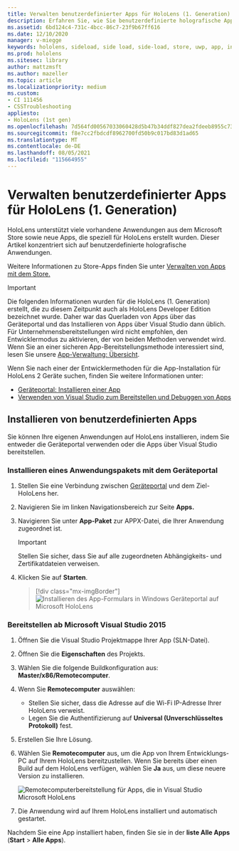 ```yaml
---
title: Verwalten benutzerdefinierter Apps für HoloLens (1. Generation)
description: Erfahren Sie, wie Sie benutzerdefinierte holografische Apps mithilfe der Geräteportal und Visual Studio auf HoloLens Geräten installieren, deinstallieren und querladen.
ms.assetid: 6bd124c4-731c-4bcc-86c7-23f9b67ff616
ms.date: 12/10/2020
manager: v-miegge
keywords: hololens, sideload, side load, side-load, store, uwp, app, install
ms.prod: hololens
ms.sitesec: library
author: mattzmsft
ms.author: mazeller
ms.topic: article
ms.localizationpriority: medium
ms.custom:
- CI 111456
- CSSTroubleshooting
appliesto:
- HoloLens (1st gen)
ms.openlocfilehash: 7d564fd00567033060428d5b47b34ddf827dea2fdeeb8955c73bc22e4ba87164
ms.sourcegitcommit: f8e7cc2fbdcdf8962700fd50b9c017bd83d1ad65
ms.translationtype: MT
ms.contentlocale: de-DE
ms.lasthandoff: 08/05/2021
ms.locfileid: "115664955"
---
```

# <a name="manage-custom-apps-for-hololens-1st-gen"></a>Verwalten benutzerdefinierter Apps für HoloLens (1. Generation)

HoloLens unterstützt viele vorhandene Anwendungen aus dem Microsoft Store sowie neue Apps, die speziell für HoloLens erstellt wurden. Dieser Artikel konzentriert sich auf benutzerdefinierte holografische Anwendungen.  

Weitere Informationen zu Store-Apps finden Sie unter [Verwalten von Apps mit dem Store.](holographic-store-apps.md)

> [!IMPORTANT]
> Die folgenden Informationen wurden für die HoloLens (1. Generation) erstellt, die zu diesem Zeitpunkt auch als HoloLens Developer Edition bezeichnet wurde. Daher war das Querladen von Apps über das Geräteportal und das Installieren von Apps über Visual Studio dann üblich. Für Unternehmensbereitstellungen wird nicht empfohlen, den Entwicklermodus zu aktivieren, der von beiden Methoden verwendet wird. Wenn Sie an einer sicheren App-Bereitstellungsmethode interessiert sind, lesen Sie unsere [App-Verwaltung: Übersicht](app-deploy-overview.md).
>
> Wenn Sie nach einer der Entwicklermethoden für die App-Installation für HoloLens 2 Geräte suchen, finden Sie weitere Informationen unter:
>
> - [Geräteportal: Installieren einer App](/windows/mixed-reality/develop/platform-capabilities-and-apis/using-the-windows-device-portal#installing-an-app)
> - [Verwenden von Visual Studio zum Bereitstellen und Debuggen von Apps](/windows/mixed-reality/develop/platform-capabilities-and-apis/using-visual-studio)

## <a name="install-custom-apps"></a>Installieren von benutzerdefinierten Apps

Sie können Ihre eigenen Anwendungen auf HoloLens installieren, indem Sie entweder die Geräteportal verwenden oder die Apps über Visual Studio bereitstellen.

### <a name="installing-an-application-package-with-the-device-portal"></a>Installieren eines Anwendungspakets mit dem Geräteportal

1. Stellen Sie eine Verbindung zwischen [Geräteportal](/windows/mixed-reality/using-the-windows-device-portal) und dem Ziel-HoloLens her.

1. Navigieren Sie im linken Navigationsbereich zur Seite **Apps.**

1. Navigieren Sie unter **App-Paket** zur APPX-Datei, die Ihrer Anwendung zugeordnet ist.

   > [!IMPORTANT]
   > Stellen Sie sicher, dass Sie auf alle zugeordneten Abhängigkeits- und Zertifikatdateien verweisen.

1. Klicken Sie auf **Starten**.

   > [!div class="mx-imgBorder"]
   > ![Installieren des App-Formulars in Windows Geräteportal auf Microsoft HoloLens](images/deviceportal-appmanager.jpg)

### <a name="deploying-from-microsoft-visual-studio-2015"></a>Bereitstellen ab Microsoft Visual Studio 2015

1. Öffnen Sie die Visual Studio Projektmappe Ihrer App (SLN-Datei).

1. Öffnen Sie die **Eigenschaften** des Projekts.

1. Wählen Sie die folgende Buildkonfiguration aus: **Master/x86/Remotecomputer**.

1. Wenn Sie **Remotecomputer** auswählen:
   - Stellen Sie sicher, dass die Adresse auf die Wi-Fi IP-Adresse Ihrer HoloLens verweist.
   - Legen Sie die Authentifizierung auf **Universal (Unverschlüsseltes Protokoll)** fest.
   
1. Erstellen Sie Ihre Lösung.

1. Wählen Sie **Remotecomputer** aus, um die App von Ihrem Entwicklungs-PC auf Ihrem HoloLens bereitzustellen. Wenn Sie bereits über einen Build auf dem HoloLens verfügen, wählen Sie **Ja** aus, um diese neuere Version zu installieren.  

   ![Remotecomputerbereitstellung für Apps, die in Visual Studio Microsoft HoloLens](images/vs2015-remotedeployment.jpg)  
   
1. Die Anwendung wird auf Ihrem HoloLens installiert und automatisch gestartet.

Nachdem Sie eine App installiert haben, finden Sie sie in der **liste Alle Apps** (**Start**  >  **Alle Apps**).
